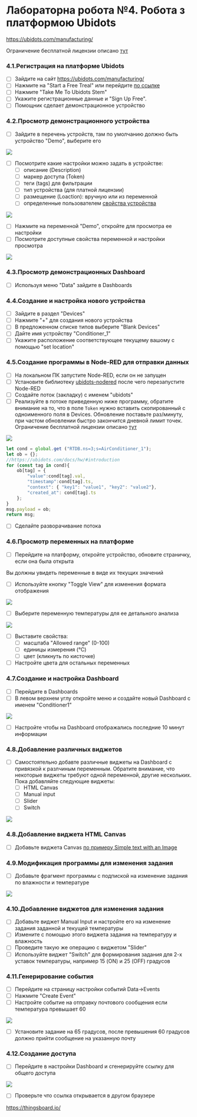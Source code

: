 # Лабораторна робота №4. Робота з платформою Ubidots 

https://ubidots.com/manufacturing/

Ограничение бесплатной лицензии описано [тут](https://help.ubidots.com/en/articles/639806-what-is-the-difference-between-ubidots-and-ubidots-stem)

### 4.1.Регистрация на платформе Ubidots

- [ ] Зайдите на сайт <https://ubidots.com/manufacturing/>
- [ ] Нажмите на "Start a Free Treal" или перейдите [по ссылке](https://industrial.ubidots.com/accounts/signup_industrial/) 
- [ ] Нажмите "Take Me To Ubidots Stem"
- [ ] Укажите регистрационные данные и "Sign Up Free".
- [ ] Помощник сделает демонстрационное устройство   

### 4.2.Просмотр демонстрационного устройства

- [ ] Зайдите в перечень устройств, там по умолчанию должно быть устройство "Demo", выберите его 

![](media0/28.png)

- [ ] Посмотрите какие настройки можно задать в устройстве:
  - [ ] описание (Description)
  - [ ] маркер доступа (Token)
  - [ ] теги (tags) для фильтрации
  - [ ] тип устройства (для платной лицензии)
  - [ ] размещение (Loaction): вручную или из переменной
  - [ ] определенные пользователем [свойства устройства](https://help.ubidots.com/en/articles/2132945-device-properties)

![](media0/29.png)

- [ ]  Нажмите на переменной "Demo", откройте для просмотра ее настройки
- [ ]  Посмотрите доступные свойства переменной и настройки просмотра 

![](media0/30.png)

### 4.3.Просмотр демонстрационных Dashboard

- [ ] Используя меню "Data" зайдите в Dashboards

### 4.4.Создание и настройка нового устройства

- [ ] Зайдите в раздел "Devices"
- [ ] Нажмите "+" для создания нового устройства
- [ ] В предложенном списке типов выберите "Blank Devices"
- [ ] Дайте имя устройству "Conditioner_1"
- [ ] Укажите расположение соответствующее текущему вашому с помощью "set location"

### 4.5.Создание программы в Node-RED для отправки данных

- [ ] На локальном ПК запустите Node-RED, если он не запущен
- [ ] Установите библиотеку [ubidots-nodered](https://flows.nodered.org/node/ubidots-nodered) после чего перезапустите Node-RED
- [ ] Создайте поток (закладку) с именем "ubidots"
- [ ] Реализуйте в потоке приведенную ниже программу, обратите внимание на то, что в поле `Token` нужно вставить скопированный с одноименного поля в Devices. Обновление поставьте раз/минуту, при частом обновлении быстро закончится дневной лимит точек. Ограничение бесплатной лицензии описано [тут](https://help.ubidots.com/en/articles/639806-what-is-the-difference-between-ubidots-and-ubidots-stem)    

 ![](media0/31.png)  

```js
let cond = global.get ("RTDB.ns=3;s=AirConditioner_1");
let ob = {};
//https://ubidots.com/docs/hw/#introduction
for (const tag in cond){
    ob[tag] = {
        "value":cond[tag].val,
        "timestamp":cond[tag].ts,
        "context": { "key1": "value1", "key2": "value2"}, 
        "created_at": cond[tag].ts
    };
}
msg.payload = ob;
return msg;  
```

- [ ] Сделайте разворачивание потока

### 4.6.Просмотр переменных на платформе 

- [ ] Перейдите на платформу, откройте устройство, обновите страничку, если она была открыта

Вы должны увидеть переменные в виде их текущих значений

- [ ] Используйте кнопку "Toggle View" для изменения формата отображения

![](media0/32.png) 

- [ ] Выберите переменную температуры для ее детального анализа 

![](media0/33.png)

- [ ] Выставите свойства:
  - [ ] масштаба "Allowed range" (0-100)
  - [ ] единицы измерения (°С)
  - [ ] цвет (кликнуть по кисточке)
- [ ] Настройте цвета для остальных переменных  

### 4.7.Создание и настройка Dashboard 

- [ ] Перейдите в Dashboards
- [ ] В левом верхнем углу откройте меню и создайте новый Dashboard с именем "Conditioner1"

![](media0/34.png)

- [ ] Настройте чтобы на Dashboard отображались последние 10 минут информации

### 4.8.Добавление различных виджетов

- [ ] Самостоятельно добавте различные виджеты на  Dashboard с привязкой к разлчиным переменным. Обратите внимание, что некоторые виджеты требуют одной переменной, другие нескольких. Пока  добавляйте следующие виджеты:
  - [ ] HTML Canvas
  - [ ] Manual input
  - [ ] Slider
  - [ ] Switch

![](media0/35.png)

### 4.8.Добавление виджета HTML Canvas

- [ ] Добавьте виджета Canvas [по примеру Simple text with an Image](https://help.ubidots.com/en/articles/754634-html-canvas-widget-examples)

### 4.9.Модификация программы для изменения задания

- [ ] Добавьте фрагмент программы с подпиской на изменение задания по влажности и температуре

![](media0/36.png)

### 4.10.Добавление виджетов для изменения задания

- [ ] Добавьте виджет Manual Input и настройте его на изменение задания заданной и текущей температуры
- [ ] Измените с помощью этого виджета задания на температуру и влажность
- [ ] Проведите такую же операцию с виджетом "Slider"
- [ ] Используйте виджет "Switch" для формирования задания для 2-х уставок температуры, например 15 (ON) и 25 (OFF) градусов   

### 4.11.Генерирование события 

- [ ] Перейдите на страницу настройки событий Data->Events
- [ ] Нажмите "Create Event"
- [ ] Настройте событие на отправку почтового сообщения если температура превышает 60

![](media0/37.png)

- [ ] Установите задание на 65 градусов, после превышения 60 градусов должно прийти сообщение на указанную почту 

### 4.12.Создание доступа  

- [ ] Перейдите в настройки Dashboard и сгенерируйте ссылку для общего доступа

![](media0/38.png)

- [ ] Проверьте что ссылка открывается в другом браузере



https://thingsboard.io/ 